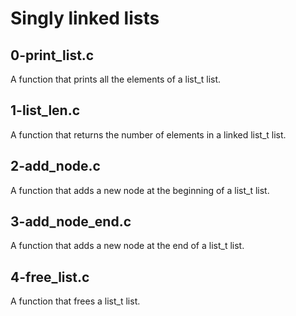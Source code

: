 # Singly linked lists
## 0-print_list.c 
A function that prints all the elements of a list_t list.
## 1-list_len.c
A function that returns the number of elements in a linked list_t list.
## 2-add_node.c
A function that adds a new node at the beginning of a list_t list.
## 3-add_node_end.c
A function that adds a new node at the end of a list_t list.
## 4-free_list.c
A function that frees a list_t list.
